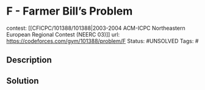 # F - Farmer Bill’s Problem

contest: [[CFICPC/101388/101388|2003-2004 ACM-ICPC Northeastern European Regional Contest (NEERC 03)]]
url: https://codeforces.com/gym/101388/problem/F
Status: #UNSOLVED
Tags: #

## Description

## Solution

